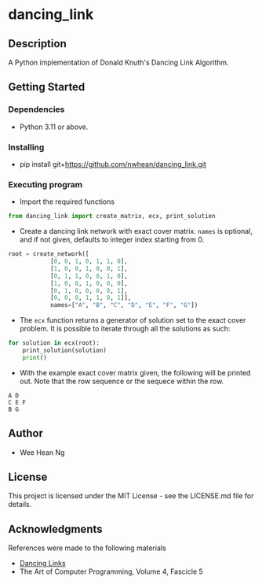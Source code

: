 # dancing_link

## Description

A Python implementation of Donald Knuth's Dancing Link Algorithm.

## Getting Started

### Dependencies

* Python 3.11 or above.

### Installing

* pip install git+https://github.com/nwhean/dancing_link.git

### Executing program

* Import the required functions
```py
from dancing_link import create_matrix, ecx, print_solution
```

* Create a dancing link network with exact cover matrix. `names` is optional, and if not given, defaults to integer index starting from 0.
```py
root = create_network([
            [0, 0, 1, 0, 1, 1, 0],
            [1, 0, 0, 1, 0, 0, 1],
            [0, 1, 1, 0, 0, 1, 0],
            [1, 0, 0, 1, 0, 0, 0],
            [0, 1, 0, 0, 0, 0, 1],
            [0, 0, 0, 1, 1, 0, 1]],
            names=["A", "B", "C", "D", "E", "F", "G"])
```

* The `ecx` function returns a generator of solution set to the exact cover problem. It is possible to iterate through all the solutions as such:
```py
for solution in ecx(root):
    print_solution(solution)
    print()
```

* With the example exact cover matrix given, the following will be printed out. Note that the row sequence or the sequece within the row.
```
A D
C E F
B G

```

## Author

* Wee Hean Ng

## License

This project is licensed under the MIT License - see the LICENSE.md file for details.

## Acknowledgments

References were made to the following materials
* [Dancing Links](https://arxiv.org/abs/cs/0011047)
* The Art of Computer Programming, Volume 4, Fascicle 5
